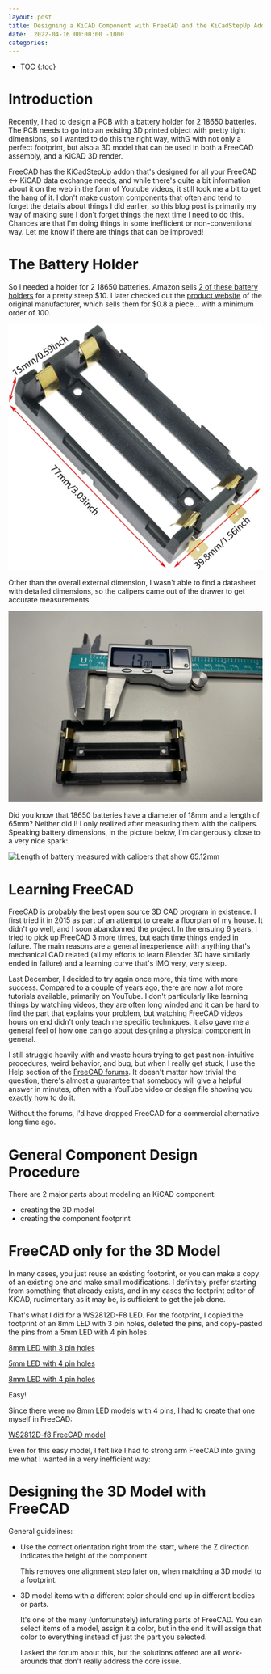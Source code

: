 ```yaml
---
layout: post
title: Designing a KiCAD Component with FreeCAD and the KiCadStepUp Addon
date:  2022-04-16 00:00:00 -1000
categories:
---
```


* TOC
{:toc}

# Introduction

Recently, I had to design a PCB with a battery holder for 2 18650 batteries. The PCB needs to go into an
existing 3D printed object with pretty tight dimensions, so I wanted to do this the right way, withG
with not only a perfect footprint, but also a 3D model that can be used in both a FreeCAD assembly,
and a KiCAD 3D render.

FreeCAD has the KiCadStepUp addon that's designed for all your FreeCAD <-> KiCAD data exchange needs,
and while there's quite a bit information about it on the web in the form of Youtube videos, it still
took me a bit to get the hang of it. I don't make custom components that often and tend to forget the 
details about things I did earlier, so this blog post is primarily my way of making sure I don't 
forget things the next time I need to do this. Chances are that I'm doing things in some inefficient
or non-conventional way. Let me know if there are things that can be improved!

# The Battery Holder

So I needed a holder for 2 18650 batteries.  Amazon sells 
[2 of these battery holders](https://www.amazon.com/gp/product/B07VDC2QRC) for a pretty 
steep $10. I later checked out the 
[product website](http://www.blossom-ele.com/sdp/1074412/4/pd-5180803/14851101-2439217/SMT_Battery_Holder_18650X2_Cells.html) 
of the original manufacturer, which sells them for $0.8 a piece... with a minimum order of 100.

![Battery holder with overall dimensions](/assets/kicad_component/battery_holder_amazon.jpg)

Other than the overall external dimension, I wasn't able to find a datasheet with detailed dimensions, so
the calipers came out of the drawer to get accurate measurements.

![Battery holder with calipers measuring some irrelevant dimension](/assets/kicad_component/battery_holder_with_calipers.jpg)

Did you know that 18650 batteries have a diameter of 18mm and a length of 65mm? Neither did I! 
I only realized after measuring them with the calipers. Speaking battery dimensions, in the picture below, 
I'm dangerously close to a very nice spark:

![Length of battery measured with calipers that show 65.12mm](/assets/kicad_component/battery_length_with_calipers.jpg)

# Learning FreeCAD

[FreeCAD](https://www.freecadweb.org/) is probably the best open source 3D CAD program in existence.
I first tried it in 2015 as part of an attempt to create a floorplan of my house. It didn't go well,
and I soon abandonned the project. In the ensuing 6 years, I tried to pick up FreeCAD 3 more times, but
each time things ended in failure. The main reasons are a general inexperience with anything that's
mechanical CAD related (all my efforts to learn Blender 3D have similarly ended in failure) and a
learning curve that's IMO very, very steep.

Last December, I decided to try again once more, this time with more success. Compared to a couple
of years ago, there are now a lot more tutorials available, primarily on YouTube. I don't particularly
like learning things by watching videos, they are often long winded and it can be hard to find the part 
that explains your problem, but watching FreeCAD videos hours on end didn't only teach me specific techniques,
it also gave me a general feel of how one can go about designing a physical component in general.

I still struggle heavily with and waste hours trying to get past non-intuitive procedures, weird behavior, 
and bug, but when I really get stuck, I use the Help section of the [FreeCAD forums](https://forum.freecadweb.org/index.php). 
It doesn't matter how trivial the question, there's almost a guarantee that somebody will give a helpful answer
in minutes, often with a YouTube video or design file showing you exactly how to do it.

Without the forums, I'd have dropped FreeCAD for a commercial alternative long time ago.

# General Component Design Procedure

There are 2 major parts about modeling an KiCAD component:

* creating the 3D model 
* creating the component footprint

# FreeCAD only for the 3D Model

In many cases, you just reuse an existing footprint, or you can make a copy of an existing
one and make small modifications. I definitely prefer starting from something that already
exists, and in my cases the footprint editor of KiCAD, rudimentary as it may be, is sufficient 
to get the job done.

That's what I did for a WS2812D-F8 LED. For the footprint, I copied the footprint of an 8mm LED with
3 pin holes, deleted the pins, and copy-pasted the pins from a 5mm LED with 4 pin holes.

[8mm LED with 3 pin holes](/assets/kicad_component/led_d8_3_footprint.png)

[5mm LED with 4 pin holes](/assets/kicad_component/led_d5_4_footprint.png)

[8mm LED with 4 pin holes](/assets/kicad_component/led_d8_4_footprint.png)

Easy!

Since there were no 8mm LED models with 4 pins, I had to create that one myself in FreeCAD:

[WS2812D-f8 FreeCAD model](/assets/kicad_component/ws2812d_f8_freecad.png)

Even for this easy model, I felt like I had to strong arm FreeCAD into giving me what I wanted
in a very inefficient way:


# Designing the 3D Model with FreeCAD

General guidelines:

* Use the correct orientation right from the start, where the Z direction indicates the 
  height of the component.

  This removes one alignment step later on, when matching a 3D model to a footprint.

* 3D model items with a different color should end up in different bodies or parts.

  It's one of the many (unfortunately) infurating parts of FreeCAD. You can select
  items of a model, assign it a color, but in the end it will assign that color
  to everything instead of just the part you selected.

  I asked the forum about this, but the solutions offered are all work-arounds that
  don't really address the core issue.


